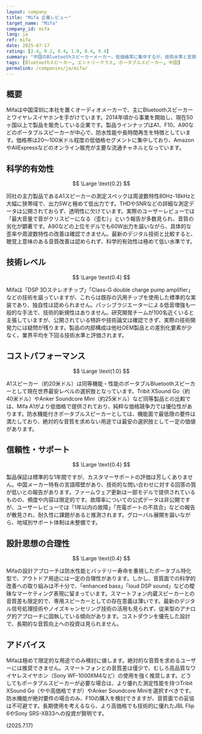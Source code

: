 ```yaml
---
layout: company
title: "Mifa 企業レビュー"
target_name: "Mifa"
company_id: mifa
lang: ja
ref: mifa
date: 2025-07-17
rating: [2.4, 0.2, 0.4, 1.0, 0.4, 0.4]
summary: "中国のBluetoothスピーカーメーカー。低価格帯に集中するが、技術水準と音質面で大きな課題を抱える。"
tags: [Bluetoothスピーカー, エントリークラス, ポータブルスピーカー, 中国]
permalink: /companies/ja/mifa/
---
```

## 概要

Mifaは中国深圳に本社を置くオーディオメーカーで、主にBluetoothスピーカーとワイヤレスイヤホンを手がけています。2014年頃から事業を開始し、現在50ヶ国以上で製品を販売している企業です。製品ラインナップはA1、F10、A90などのポータブルスピーカーが中心で、防水性能や長時間再生を特徴としています。価格帯は20～100米ドル程度の低価格セグメントに集中しており、AmazonやAliExpressなどのオンライン販売が主要な流通チャネルとなっています。

## 科学的有効性

$$ \Large \text{0.2} $$

同社の主力製品であるA1スピーカーの測定スペックは周波数特性80Hz-18kHzと大幅に狭帯域で、出力5Wと極めて低出力です。THDやSNRなどの詳細な測定データは公開されておらず、透明性に欠けています。実際のユーザーレビューでは「最大音量で音がクリスピーになる（歪む）」という報告が多数見られ、音質の劣化が顕著です。A90などの上位モデルでも60W出力を謳いながら、具体的な歪率や周波数特性の改善は確認できません。最新のデジタル技術と比較すると、聴覚上意味のある音質改善は認められず、科学的有効性は極めて低い水準です。

## 技術レベル

$$ \Large \text{0.4} $$

Mifaは「DSP 3Dステレオチップ」「Class-G double charge pump amplifier」などの技術を謳っていますが、これらは既存の汎用チップを使用した標準的な実装であり、独自性は認められません。パッシブラジエーターによる低音増強も一般的な手法で、技術的新規性はありません。研究開発チームが100名近くいると主張していますが、公開されている特許や技術論文は確認できず、実際の技術開発力には疑問が残ります。製品の内部構成は他社OEM製品との差別化要素が少なく、業界平均を下回る技術水準と評価されます。

## コストパフォーマンス

$$ \Large \text{1.0} $$

A1スピーカー（約20米ドル）は同等機能・性能のポータブルBluetoothスピーカーとして現在世界最安レベルの選択肢となっています。Tribit XSound Go（約40米ドル）やAnker Soundcore Mini（約25米ドル）など同等製品との比較では、Mifa A1がより低価格で提供されており、純粋な価格競争力では優位性があります。防水機能付きポータブルスピーカーとしては、機能面で最低限の要件は満たしており、絶対的な音質を求めない用途では最安の選択肢として一定の価値があります。

## 信頼性・サポート

$$ \Large \text{0.4} $$

製品保証は標準的な1年間ですが、カスタマーサポートの評価は芳しくありません。中国メーカー特有の言語障壁があり、技術的な問い合わせに対する回答の質が低いとの報告があります。ファームウェア更新は一部モデルで提供されているものの、頻度や内容は限定的です。故障率についての公式データは非公開ですが、ユーザーレビューでは「1年以内の故障」「充電ポートの不具合」などの報告が散見され、耐久性に課題があると推測されます。グローバル展開を謳いながら、地域別サポート体制は未整備です。

## 設計思想の合理性

$$ \Large \text{0.4} $$

Mifaの設計アプローチは防水性能とバッテリー寿命を重視したポータブル特化型で、アウトドア用途には一定の合理性があります。しかし、音質面での科学的改善への取り組みは不十分で、「enhanced bass」「loud DSP sound」などの曖昧なマーケティング表現に留まっています。スマートフォン内蔵スピーカーとの音質差も限定的で、専用スピーカーとしての存在意義は薄いです。最新のデジタル信号処理技術やノイズキャンセリング技術の活用も見られず、従来型のアナログ的アプローチに固執している傾向があります。コストダウンを優先した設計で、長期的な音質向上への投資は見られません。

## アドバイス

Mifaは極めて限定的な用途でのみ検討に値します。絶対的な音質を求めるユーザーには推奨できません。スマートフォンとの音質差は僅少で、むしろ高品質なワイヤレスイヤホン（Sony WF-1000XM4など）の使用を強く推奨します。どうしてもポータブルスピーカーが必要な場合は、より優れた測定性能を持つTribit XSound Go（やや高価格ですが）やAnker Soundcore Miniを選択すべきです。防水機能が絶対要件の場合のみ、F10の購入を検討できますが、音質面での妥協は不可避です。長期使用を考えるなら、より高価格でも技術的に優れたJBL Flip 6やSony SRS-XB33への投資が賢明です。

(2025.7.17)